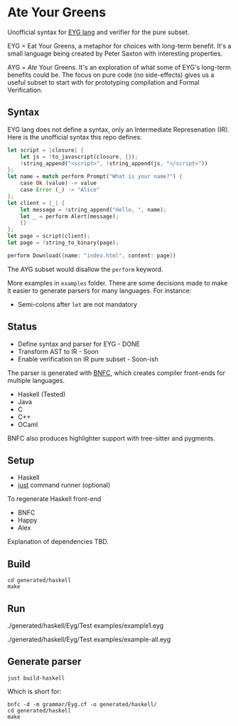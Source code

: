 # Ate Your Greens

Unofficial syntax for [EYG lang](https://github.com/CrowdHailer/eyg-lang) and verifier for the pure subset.

EYG = Eat Your Greens, a metaphor for choices with long-term benefit. It's a small language being created by Peter Saxton with interesting properties.

AYG = *Ate* Your Greens. It's an exploration of what some of EYG's long-term benefits could be. The focus on pure code (no side-effects) gives us a useful subset to start with for prototyping compilation and Formal Verification.

## Syntax

EYG lang does not define a syntax, only an Intermediate Represenation (IR). Here is the unofficial syntax this repo defines: 

```rust
let script = |closure| {
    let js = !to_javascript(closure, {});
    !string_append("<script>", !string_append(js, "</script>"))
};
let name = match perform Prompt("What is your name?") {
    case Ok (value) -> value
    case Error (_) -> "Alice"
};
let client = |_| {
    let message = !string_append("Hello, ", name);
    let _ = perform Alert(message);
    {}
};
let page = script(client);
let page = !string_to_binary(page);

perform Download({name: "index.html", content: page})
```

The AYG subset would disallow the `perform` keyword.

More examples in `examples` folder. There are some decisions made to make it easier to generate parsers for many languages. For instance:

* Semi-colons after `let` are not mandatory

## Status

* Define syntax and parser for EYG - DONE
* Transform AST to IR - Soon
* Enable verification on IR pure subset - Soon-ish

The parser is generated with [BNFC](https://github.com/BNFC/bnfc), which creates compiler front-ends for multiple languages.

* Haskell (Tested)
* Java
* C
* C++
* OCaml

BNFC also produces highlighter support with tree-sitter and pygments.

## Setup

* Haskell
* [just](https://just.systems/) command runner (optional)

To regenerate Haskell front-end

* BNFC
* Happy
* Alex

Explanation of dependencies TBD.

## Build

```
cd generated/haskell
make
```

## Run

./generated/haskell/Eyg/Test examples/example1.eyg 

./generated/haskell/Eyg/Test examples/example-all.eyg 

## Generate parser

```
just build-haskell
```

Which is short for:

```
bnfc -d -m grammar/Eyg.cf -o generated/haskell/
cd generated/haskell
make
```

